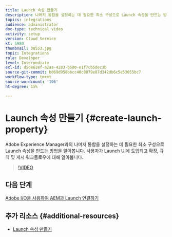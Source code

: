 ```yaml
---
title: Launch 속성 만들기
description: 나머지 통합을 설정하는 데 필요한 최소 구성으로 Launch 속성을 만드는 방법을 알아봅니다. 사용자에게 Launch UI를 소개하고 확장, 규칙 및 게시 워크플로우를 학습하게 합니다.
topics: integrations
audience: administrator
doc-type: technical video
activity: setup
version: Cloud Service
kt: 5980
thumbnail: 38553.jpg
topic: Integrations
role: Developer
level: Intermediate
exl-id: d5de62ef-a2aa-4283-b500-e1f7cb5dec3b
source-git-commit: b069d958bbcc40c0079e87d342db6c5e53055bc7
workflow-type: tm+mt
source-wordcount: '106'
ht-degree: 15%

---
```


# Launch 속성 만들기 {#create-launch-property}

Adobe Experience Manager과의 나머지 통합을 설정하는 데 필요한 최소 구성으로 Launch 속성을 만드는 방법을 알아봅니다. 사용자가 Launch UI에 도입되고 확장, 규칙 및 게시 워크플로우에 대해 알아봅니다.

>[!VIDEO](https://video.tv.adobe.com/v/38553?quality=12&learn=on)

## 다음 단계

[Adobe I/O을 사용하여 AEM과 Launch 연결하기](connect-aem-launch-adobe-io.md)

## 추가 리소스 {#additional-resources}

* [Launch 속성 만들기](https://experienceleague.adobe.com/docs/launch-learn/implementing-in-websites-with-launch/configure-launch/launch.html)
